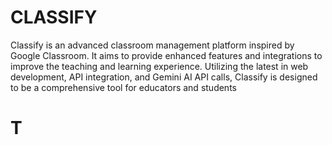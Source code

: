 # CLASSIFY
Classify is an advanced classroom management platform inspired by Google Classroom. It aims to provide enhanced features and integrations to improve the teaching and learning experience. Utilizing the latest in web development, API integration, and Gemini AI API calls, Classify is designed to be a comprehensive tool for educators and students
# T